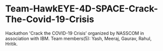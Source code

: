 # Team-HawkEYE-4D-SPACE-Crack-The-Covid-19-Crisis
Hackathon 'Crack the COVID-19 Crisis’ organized by NASSCOM in association with IBM.
Team members(5): Yash, Meeraj, Gaurav, Rahul, Hritik.
